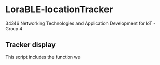 # LoraBLE-locationTracker
34346 Networking Technologies and Application Development for IoT - Group 4

## Tracker display

This script includes the function we 
